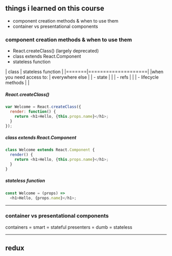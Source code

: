 ## things i learned on this course

- component creation methods & when to use them
- container vs presentational components

### component creation methods & when to use them

- React.createClass() (largely deprecated)
- class extends React.Component
- stateless function

| class | stateless function |
|=======|====================|
|when you need access to: | everywhere else |
| - state |   |
| - refs  |   |
| - lifecycle methods |   |

##### React.createClass()

```js
var Welcome = React.createClass({
  render: function() {
    return <h1>Hello, {this.props.name}</h1>;
  }
});
```

##### class extends React.Component

```js
class Welcome extends React.Component {
  render() {
    return <h1>Hello, {this.props.name}</h1>;
  }
}
```

##### stateless function

```js
const Welcome = (props) =>
  <h1>Hello, {props.name}</h1>;
```

----

### container vs presentational components

containers = smart = stateful
presenters = dumb = stateless

----

## redux
